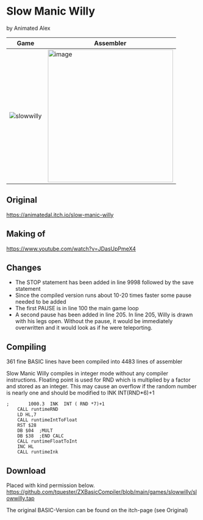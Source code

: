 # Slow Manic Willy
by Animated Alex

Game | Assembler
-----|-----
![slowwilly](https://github.com/user-attachments/assets/535b40b7-1255-4903-9c47-6b1ebb2f7f78) | <img width="328" height="348" alt="image" src="https://github.com/user-attachments/assets/e89a5ddd-ab9f-48f7-b833-3622fdb8a25c" />


## Original
https://animatedal.itch.io/slow-manic-willy

## Making of
https://www.youtube.com/watch?v=JDasUpPmeX4


## Changes
* The STOP statement has been added in line 9998 followed by the save statement
* Since the compiled version runs about 10-20 times faster some pause needed to be added
* The first PAUSE is in line 100 the main game loop
* A second pause has been added in line 205.  In line 205, Willy is drawn with his legs open. Without the pause, it would be immediately overwritten and it would look as if he were teleporting.

## Compiling
361 fine BASIC lines have been compiled into 4483 lines of assembler

Slow Manic Willy compiles in integer mode without any compiler instructions. Floating point is used for RND which is multiplied by a factor and stored as an integer. This may cause an overflow if the random number is nearly one and should be modified to INK INT(RND*6)+1 
```
; 		1000.3  INK  INT ( RND *7)+1
	CALL runtimeRND
	LD HL,7
	CALL runtimeIntToFloat
	RST $28
	DB $04	;MULT
	DB $38	;END CALC
	CALL runtimeFloatToInt
	INC HL
	CALL runtimeInk
```

## Download
Placed with kind permission below.
https://github.com/tquester/ZXBasicCompiler/blob/main/games/slowwilly/slowwilly.tap

The original BASIC-Version can be found on the itch-page (see Original)




